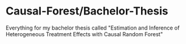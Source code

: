 # Causal-Forest/Bachelor-Thesis
Everything for my bachelor thesis called "Estimation and Inference of Heterogeneous Treatment Effects with Causal Random Forest"

